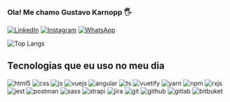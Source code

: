 <!-- https://emojipedia.org/  PLATAFORMA DE EMOJIS-->
<!-- https://github.com/Ileriayo/markdown-badges  BIBLIOTECA DE BADGES-->
<!-- https://github.com/anuraghazra/github-readme-stats  BIBLIOTECA DE gráficos-->

### Ola! Me chamo Gustavo Karnopp 🖐️


[![LinkedIn](https://img.shields.io/badge/linkedin-%230077B5.svg?style=for-the-badge&logo=linkedin&logoColor=white)](https://www.linkedin.com/in/gustavo-karnopp-039b8916b/)
[![Instagram](https://img.shields.io/badge/Instagram-E4405F?style=for-the-badge&logo=instagram&logoColor=white)](https://www.instagram.com/ghenriquekarnopp/)
[![WhatsApp](https://img.shields.io/badge/WhatsApp-25D366?style=for-the-badge&logo=whatsapp&logoColor=white)](https://www.instagram.com/ghenriquekarnopp/) 

 ![Top Langs](https://github-readme-stats.vercel.app/api/top-langs/?username=GustavoMKarnopp&size_weight=0.5&count_weight=0.5&show_icons=true&theme=dark)


## Tecnologias que eu uso no meu dia

<div style="display: inline_block">
  <img align="center" alt="html5" src="https://img.shields.io/badge/HTML5-E34F26?style=for-the-badge&logo=html5&logoColor=white" />
  <img align="center" alt="css" src="https://img.shields.io/badge/CSS3-1572B6?style=for-the-badge&logo=css3&logoColor=white" />
  <img align="center" alt="js" src="https://img.shields.io/badge/JavaScript-F7DF1E?style=for-the-badge&logo=javascript&logoColor=black" />
  <img align="center" alt="vuejs" src="https://img.shields.io/badge/vuejs-%2335495e.svg?style=for-the-badge&logo=vuedotjs&logoColor=%234FC08D" />
  <img align="center" alt="angular" src="https://img.shields.io/badge/angular-%23DD0031.svg?style=for-the-badge&logo=angular&logoColor=white" />
  <img align="center" alt="ts" src="https://img.shields.io/badge/TypeScript-007ACC?style=for-the-badge&logo=typescript&logoColor=white" />
  <img align="center" alt="vuetify" src="https://img.shields.io/badge/Vuetify-1867C0?style=for-the-badge&logo=vuetify&logoColor=AEDDFF" />
  <img align="center" alt="yarn" src="https://img.shields.io/badge/yarn-%232C8EBB.svg?style=for-the-badge&logo=yarn&logoColor=white" />
  <img align="center" alt="npm" src="https://img.shields.io/badge/NPM-%23CB3837.svg?style=for-the-badge&logo=npm&logoColor=white" />
  <img align="center" alt="rxjs" src="https://img.shields.io/badge/rxjs-%23B7178C.svg?style=for-the-badge&logo=reactivex&logoColor=white" />
  <img align="center" alt="jest" src="https://img.shields.io/badge/-jest-%23C21325?style=for-the-badge&logo=jest&logoColor=white" />
  <img align="center" alt="postman" src="https://img.shields.io/badge/Postman-FF6C37?style=for-the-badge&logo=postman&logoColor=white" />
  <img align="center" alt="sass" src="https://img.shields.io/badge/SASS-hotpink.svg?style=for-the-badge&logo=SASS&logoColor=white" />
  <img align="center" alt="strapi" src="https://img.shields.io/badge/strapi-%232E7EEA.svg?style=for-the-badge&logo=strapi&logoColor=white" />
  <img align="center" alt="jira" src="https://img.shields.io/badge/jira-%230A0FFF.svg?style=for-the-badge&logo=jira&logoColor=white" />
  <img align="center" alt="git" src="https://img.shields.io/badge/git-%23F05033.svg?style=for-the-badge&logo=git&logoColor=white" />
  <img align="center" alt="github" src="https://img.shields.io/badge/github-%23121011.svg?style=for-the-badge&logo=github&logoColor=white" />
  <img align="center" alt="gitlab" src="https://img.shields.io/badge/gitlab-%23181717.svg?style=for-the-badge&logo=gitlab&logoColor=white" />
  <img align="center" alt="bitbuket" src="https://img.shields.io/badge/bitbucket-%230047B3.svg?style=for-the-badge&logo=bitbucket&logoColor=white" />
</div><br/>
